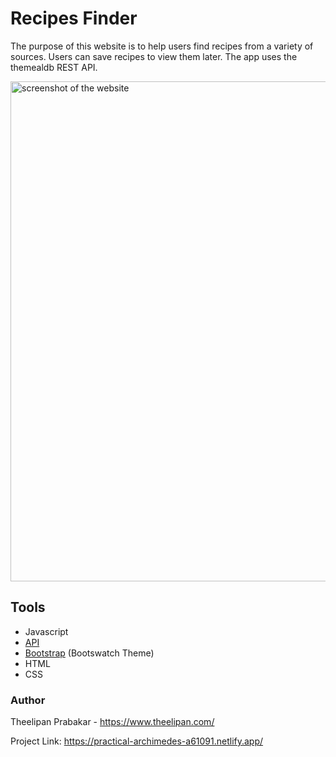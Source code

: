 # Recipes Finder

The purpose of this website is to help users find recipes from a variety of sources. Users can save recipes to view them later.
The app uses the themealdb REST API.

<img src="./recipeFinder.png" alt="screenshot of the website" width="800"/>

## Tools

- Javascript
- [API](https://www.themealdb.com/api.php)
- [Bootstrap](https://bootswatch.com/) (Bootswatch Theme)
- HTML
- CSS

### Author

Theelipan Prabakar - https://www.theelipan.com/

Project Link: https://practical-archimedes-a61091.netlify.app/
